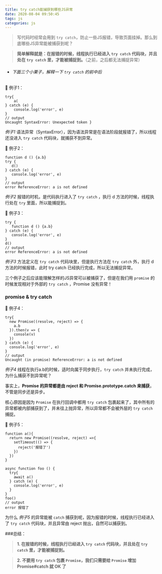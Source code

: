 ```yaml
---
title: try catch能捕获到哪些JS异常
date: 2020-08-04 09:50:45
tags: js
categories: js
---
```


>写代码时经常会用到 `try catch`，防止一些JS报错，导致页面挂掉。那么到底哪些JS异常能被捕获到呢？

<!-- more -->

>**简单解释就是：在报错的时候，线程执行已经进入 `try catch` 代码块，并且处在 `try catch` 里，才能被捕捉到。**（之前，之后都无法捕捉异常）

- ###### 下面三个小栗子，解释一下 `try catch` 的前中后

🌰 例子1：
```
try{
    a(
} catch (e) {
    console.log('error', e)
}
// output
Uncaught SyntaxError: Unexpected token }
```
*例子1* 语法异常（SyntaxError），因为语法异常是在语法阶段就报错了，所以线程还没进入 `try catch` 代码块，就捕获不到异常。

🌰 例子2：
```
function d () {a.b}
try {
   d()
} catch (e) {
   console.log('error', e)
}
// output
error ReferenceError: a is not defined
```
*例子2* 报错的时机，是代码执行进入了 `try catch` ，执行 d 方法的时候，线程执行处在 `try` 里面，所以能捕捉到。

🌰 例子3：
```
try {
   function d () {a.b}
} catch (e) {
   console.log('error', e)
}
d()
// output
error ReferenceError: a is not defined
```
*例子3* 方法定义在 `try catch` 代码块里，但是执行方法在 `try catch` 外，执行 d 方法的时候报错，此时 try catch 已经执行完成，所以无法捕捉异常。

三个例子之后应该能理解怎样的JS异常可以被捕获了，但是在我们用 `promise` 的时候发现相对于外部的 `try catch` ，Promise 没有异常！

### promise & try catch
🌰 例子4：
```
try{
  new Promise((resolve, reject) => {
    a.b
  }).then(v => {
    console(v)
  })
} catch (e) {
  console.log('error', e)
}
// output
Uncaught (in promise) ReferenceError: a is not defined
```
*例子4* 线程在执行a.b的时候，适时向属于同步执行，`try catch` 并未执行完成，为什么捕获不到异常呢？

事实上，**Promise 的异常都是由 reject 和 Promise.prototype.catch 来捕获**，不管是同步还是异步。

核心原因是因为 `Promise` 在执行回调中都用 `try catch` 包裹起来了，其中所有的异常都被内部捕获到了，并未往上抛异常，所以异常都不会被外层的 `try catch` 捕捉。

🌰 例子5：
```
function a(){
  return new Promise((resolve, reject) =>{
    setTimeout(() => {
      reject('报错了')
    })
  })
}

async function foo () {
  try{
    await a()
  } catch (e) {
    console.log('error', e)
  }
}
foo()
// output
error 报错了
```
为什么 *例子5* 的异常能被 `catch` 捕获到呢，因为报错的时候，线程执行已经进入了 `try catch` 代码块，并且异常由 reject 抛出，自然可以捕获到。

 ###总结：
> **1. 在报错的时候，线程执行已经进入 `try catch` 代码块，并且处在 `try catch` 里，才能被捕捉到。**

> **2. 不要用 `try catch` 包裹 `Promise`，我们只需要给 `Promise` 增加 Promise#catch 就 OK 了**